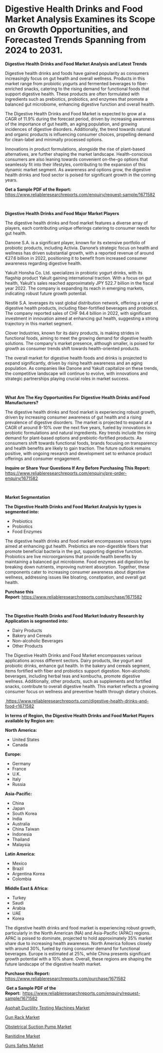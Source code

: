 <p><h1>Digestive Health Drinks and Food Market Analysis Examines its Scope on Growth Opportunities, and Forecasted Trends Spanning from 2024 to 2031.</h1></p><p><strong>Digestive Health Drinks and Food Market Analysis and Latest Trends</strong></p>
<p><p>Digestive health drinks and foods have gained popularity as consumers increasingly focus on gut health and overall wellness. Products in this market range from probiotic yogurts and fermented beverages to fiber-enriched snacks, catering to the rising demand for functional foods that support digestive health. These products are often formulated with ingredients such as prebiotics, probiotics, and enzymes that promote a balanced gut microbiome, enhancing digestive function and overall health.</p><p>The Digestive Health Drinks and Food Market is expected to grow at a CAGR of 11.9% during the forecast period, driven by increasing awareness of the importance of gut health, an aging population, and growing incidences of digestive disorders. Additionally, the trend towards natural and organic products is influencing consumer choices, propelling demand for clean-label and minimally processed options.</p><p>Innovations in product formulations, alongside the rise of plant-based alternatives, are further shaping the market landscape. Health-conscious consumers are also leaning towards convenient on-the-go options that seamlessly fit into their lifestyles, contributing to the expansion of this dynamic market segment. As awareness and options grow, the digestive health drinks and food sector is poised for significant growth in the coming years.</p></p>
<p><strong>Get a Sample PDF of the Report:&nbsp;</strong> <a href="https://www.reliableresearchreports.com/enquiry/request-sample/1671582?utm_campaign=8&utm_medium=2&utm_source=Github&utm_content=ia&utm_term=24122024&utm_id=digestive-health-drinks-and-food">https://www.reliableresearchreports.com/enquiry/request-sample/1671582</a></p>
<p>&nbsp;</p>
<p><strong>Digestive Health Drinks and Food Major Market Players</strong></p>
<p><p>The digestive health drinks and food market features a diverse array of players, each contributing unique offerings catering to consumer needs for gut health. </p><p>Danone S.A. is a significant player, known for its extensive portfolio of probiotic products, including Activia. Danone’s strategic focus on health and wellness has driven substantial growth, with a reported revenue of around €27.6 billion in 2022, positioning it to benefit from increased consumer awareness regarding digestive health.</p><p>Yakult Honsha Co. Ltd. specializes in probiotic yogurt drinks, with its flagship product Yakult gaining international traction. With a focus on gut health, Yakult's sales reached approximately JPY 522.7 billion in the fiscal year 2022. The company is expanding its reach in emerging markets, indicating robust future growth potential.</p><p>Nestlé S.A. leverages its vast global distribution network, offering a range of digestive health products, including fiber-fortified beverages and probiotics. The company reported sales of CHF 94.4 billion in 2022, with significant investment in innovation aimed at enhancing gut health, suggesting a strong trajectory in this market segment.</p><p>Clover Industries, known for its dairy products, is making strides in functional foods, aiming to meet the growing demand for digestive health solutions. The company's market presence, although smaller, is poised for growth as consumer trends shift towards health-oriented products.</p><p>The overall market for digestive health foods and drinks is projected to expand significantly, driven by rising health awareness and an aging population. As companies like Danone and Yakult capitalize on these trends, the competitive landscape will continue to evolve, with innovations and strategic partnerships playing crucial roles in market success.</p></p>
<p>&nbsp;</p>
<p><strong>What Are The Key Opportunities For Digestive Health Drinks and Food Manufacturers?</strong></p>
<p><p>The digestive health drinks and food market is experiencing robust growth, driven by increasing consumer awareness of gut health and a rising prevalence of digestive disorders. The market is projected to expand at a CAGR of around 8-10% over the next five years, fueled by innovations in probiotic formulations and natural ingredients. Key trends include the rising demand for plant-based options and prebiotic-fortified products. As consumers shift towards functional foods, brands focusing on transparency and health benefits are likely to gain traction. The future outlook remains positive, with ongoing research and development set to enhance product offerings and consumer engagement.</p></p>
<p><strong>Inquire or Share Your Questions If Any Before Purchasing This Report:</strong> <a href="https://www.reliableresearchreports.com/enquiry/pre-order-enquiry/1671582?utm_campaign=8&utm_medium=2&utm_source=Github&utm_content=ia&utm_term=24122024&utm_id=digestive-health-drinks-and-food">https://www.reliableresearchreports.com/enquiry/pre-order-enquiry/1671582</a></p>
<p>&nbsp;</p>
<p><strong>Market Segmentation</strong></p>
<p><strong>The Digestive Health Drinks and Food Market Analysis by types is segmented into:</strong></p>
<p><ul><li>Prebiotics</li><li>Probiotics</li><li>Food Enzymes</li></ul></p>
<p><p>The digestive health drinks and food market encompasses various types aimed at enhancing gut health. Prebiotics are non-digestible fibers that promote beneficial bacteria in the gut, supporting digestive function. Probiotics are live microorganisms that provide health benefits by maintaining a balanced gut microbiome. Food enzymes aid digestion by breaking down nutrients, improving nutrient absorption. Together, these components cater to increasing consumer awareness about digestive wellness, addressing issues like bloating, constipation, and overall gut health.</p></p>
<p><strong>Purchase this Report:&nbsp;</strong><a href="https://www.reliableresearchreports.com/purchase/1671582?utm_campaign=8&utm_medium=2&utm_source=Github&utm_content=ia&utm_term=24122024&utm_id=digestive-health-drinks-and-food">https://www.reliableresearchreports.com/purchase/1671582</a></p>
<p>&nbsp;</p>
<p><strong>The Digestive Health Drinks and Food Market Industry Research by Application is segmented into:</strong></p>
<p><ul><li>Dairy Products</li><li>Bakery and Cereals</li><li>Non-alcoholic Beverages</li><li>Other Products</li></ul></p>
<p><p>The Digestive Health Drinks and Food Market encompasses various applications across different sectors. Dairy products, like yogurt and probiotic drinks, enhance gut health. In the bakery and cereals segment, items fortified with fiber and probiotics support digestion. Non-alcoholic beverages, including herbal teas and kombucha, promote digestive wellness. Additionally, other products, such as supplements and fortified snacks, contribute to overall digestive health. This market reflects a growing consumer focus on wellness and preventive health through dietary choices.</p></p>
<p><a href="https://www.reliableresearchreports.com/digestive-health-drinks-and-food-r1671582?utm_campaign=8&utm_medium=2&utm_source=Github&utm_content=ia&utm_term=24122024&utm_id=digestive-health-drinks-and-food">&nbsp;https://www.reliableresearchreports.com/digestive-health-drinks-and-food-r1671582</a></p>
<p><strong>In terms of Region, the Digestive Health Drinks and Food Market Players available by Region are:</strong></p>
<p>
    <p> <strong> North America: </strong>
        <ul>
            <li>United States</li>
            <li>Canada</li>
        </ul>
        </p> 
    <p> <strong> Europe: </strong>
        <ul>
            <li>Germany</li>
            <li>France</li>
            <li>U.K.</li>
            <li>Italy</li>
            <li>Russia</li>
        </ul>
        </p> 
    <p> <strong> Asia-Pacific: </strong>
        <ul>
            <li>China</li>
            <li>Japan</li>
            <li>South Korea</li>
            <li>India</li>
            <li>Australia</li>
            <li>China Taiwan</li>
            <li>Indonesia</li>
            <li>Thailand</li>
            <li>Malaysia</li>
        </ul>
        </p> 
    <p> <strong> Latin America: </strong>
        <ul>
            <li>Mexico</li>
            <li>Brazil</li>
            <li>Argentina Korea</li>
            <li>Colombia</li>
        </ul>
        </p> 
    <p> <strong> Middle East & Africa: </strong>
        <ul>
            <li>Turkey</li>
            <li>Saudi</li>
            <li>Arabia</li>
            <li>UAE</li>
            <li>Korea</li>
        </ul>
    </p>
    </p>
<p><p>The digestive health drinks and food market is experiencing robust growth, particularly in the North American (NA) and Asia-Pacific (APAC) regions. APAC is poised to dominate, projected to hold approximately 35% market share due to increasing health awareness. North America follows closely with around 30%, fueled by rising consumer demand for functional beverages. Europe is estimated at 25%, while China presents significant growth potential with a 10% share. Overall, these regions are shaping the future landscape of the digestive health market.</p></p>
<p><strong>Purchase this Report: </strong><a href="https://www.reliableresearchreports.com/purchase/1671582?utm_campaign=8&utm_medium=2&utm_source=Github&utm_content=ia&utm_term=24122024&utm_id=digestive-health-drinks-and-food">https://www.reliableresearchreports.com/purchase/1671582</a></p>
<p>&nbsp;<strong>Get a Sample PDF of the Report:&nbsp;&nbsp;</strong><a href="https://www.reliableresearchreports.com/enquiry/request-sample/1671582?utm_campaign=8&utm_medium=2&utm_source=Github&utm_content=ia&utm_term=24122024&utm_id=digestive-health-drinks-and-food">https://www.reliableresearchreports.com/enquiry/request-sample/1671582</a></p>
<p><strong></strong></p>
<p><p><a href="https://github.com/comasnickie/Market-Research-Report-List-1/blob/main/asphalt-ductility-testing-machines-market.md?utm_campaign=8&utm_medium=2&utm_source=Github&utm_content=ia&utm_term=24122024&utm_id=digestive-health-drinks-and-food">Asphalt Ductility Testing Machines Market</a></p><p><a href="https://www.linkedin.com/pulse/key-metrics-gun-rack-market-report-size-growth-forecast-abcwe?utm_campaign=8&utm_medium=2&utm_source=Github&utm_content=ia&utm_term=24122024&utm_id=digestive-health-drinks-and-food">Gun Rack Market</a></p><p><a href="https://github.com/mcfred89/Market-Research-Report-List-1/blob/main/obstetrical-suction-pump-market.md?utm_campaign=8&utm_medium=2&utm_source=Github&utm_content=ia&utm_term=24122024&utm_id=digestive-health-drinks-and-food">Obstetrical Suction Pump Market</a></p><p><a href="https://www.linkedin.com/pulse/detailed-market-size-growth-ranitidine-sector-2024-2031-ijdjf?utm_campaign=8&utm_medium=2&utm_source=Github&utm_content=ia&utm_term=24122024&utm_id=digestive-health-drinks-and-food">Ranitidine Market</a></p><p><a href="https://www.linkedin.com/pulse/forecasting-guns-safes-market-success-key-factors-q0fbe?utm_campaign=8&utm_medium=2&utm_source=Github&utm_content=ia&utm_term=24122024&utm_id=digestive-health-drinks-and-food">Guns Safes Market</a></p></p>